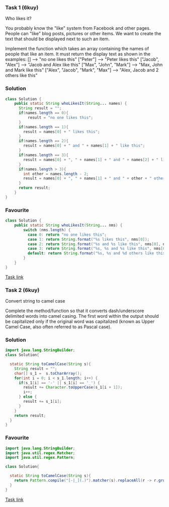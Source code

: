 ### Task 1 (6kuy)
Who likes it?

You probably know the "like" system from Facebook and other pages. People can "like" blog posts, pictures or other items. We want to create the text that should be displayed next to such an item.

Implement the function which takes an array containing the names of people that like an item. It must return the display text as shown in the examples: []                                -->  "no one likes this"
["Peter"]                         -->  "Peter likes this"
["Jacob", "Alex"]                 -->  "Jacob and Alex like this"
["Max", "John", "Mark"]           -->  "Max, John and Mark like this"
["Alex", "Jacob", "Mark", "Max"]  -->  "Alex, Jacob and 2 others like this"
### Solution
```Java
class Solution {
    public static String whoLikesIt(String... names) {
      String result = "";
      if(names.length == 0){
          result = "no one likes this";
      }
      if(names.length == 1){
        result = names[0] + " likes this";
      }
      if(names.length == 2){
        result = names[0] + " and " + names[1] + " like this";
      }
      if(names.length == 3){
        result = names[0] + ", " + names[1] + " and " + names[2] + " like this";
      }
      if(names.length > 3){
        int other = names.length - 2;
        result = names[0] + ", " + names[1] + " and " + other + " others like this";
      }
      return result;
    }
}
```
### Favourite
```Java
class Solution {
    public static String whoLikesIt(String... nms) {
        switch (nms.length) {
          case 0: return "no one likes this";
          case 1: return String.format("%s likes this", nms[0]);
          case 2: return String.format("%s and %s like this", nms[0], nms[1]);
          case 3: return String.format("%s, %s and %s like this", nms[0], nms[1], nms[2]);
          default: return String.format("%s, %s and %d others like this", nms[0], nms[1], nms.length - 2);
        }
    }
} 
```
[Task link](https://www.codewars.com/kata/5266876b8f4bf2da9b000362)

### Task 2 (6kuy)
Convert string to camel case

Complete the method/function so that it converts dash/underscore delimited words into camel casing. The first word within the output should be capitalized only if the original word was capitalized (known as Upper Camel Case, also often referred to as Pascal case).
### Solution
```Java
import java.lang.StringBuilder;
class Solution{

  static String toCamelCase(String s){
    String result = "";
    char[] s_1 =  s.toCharArray();
    for(int i = 0; i < s_1.length; i++) {
      if(s_1[i] == '-' || s_1[i] == '_') {
        result += Character.toUpperCase(s_1[i + 1]);
        i++;
      } else {
        result += s_1[i];
      }
    }
    return result;
  }
}   
```
### Favourite
```Java
import java.lang.StringBuilder;
import java.util.regex.Matcher;
import java.util.regex.Pattern;

class Solution{

  static String toCamelCase(String s){
    return Pattern.compile("[-|_](.)").matcher(s).replaceAll(r -> r.group(1).toUpperCase());
  }
}                                                
```
[Task link](https://www.codewars.com/kata/517abf86da9663f1d2000003/java)